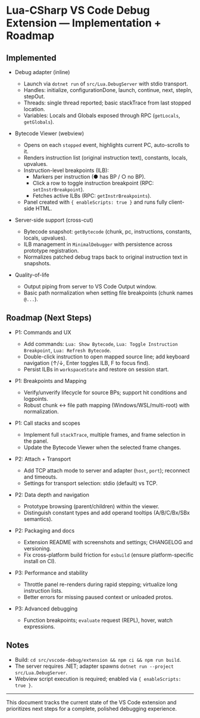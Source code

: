 # Lua-CSharp VS Code Debug Extension — Implementation + Roadmap

## Implemented

- Debug adapter (inline)
  - Launch via `dotnet run` of `src/Lua.DebugServer` with stdio transport.
  - Handles: initialize, configurationDone, launch, continue, next, stepIn, stepOut.
  - Threads: single thread reported; basic stackTrace from last stopped location.
  - Variables: Locals and Globals exposed through RPC (`getLocals`, `getGlobals`).

- Bytecode Viewer (webview)
  - Opens on each `stopped` event, highlights current PC, auto-scrolls to it.
  - Renders instruction list (original instruction text), constants, locals, upvalues.
  - Instruction-level breakpoints (ILB):
    - Markers per instruction (● has BP / ○ no BP).
    - Click a row to toggle instruction breakpoint (RPC: `setInstrBreakpoint`).
    - Fetches active ILBs (RPC: `getInstrBreakpoints`).
  - Panel created with `{ enableScripts: true }` and runs fully client-side HTML.

- Server-side support (cross-cut)
  - Bytecode snapshot: `getBytecode` (chunk, pc, instructions, constants, locals, upvalues).
  - ILB management in `MinimalDebugger` with persistence across prototype registration.
  - Normalizes patched debug traps back to original instruction text in snapshots.

- Quality-of-life
  - Output piping from server to VS Code Output window.
  - Basic path normalization when setting file breakpoints (chunk names `@...`).

## Roadmap (Next Steps)

- P1: Commands and UX
  - Add commands: `Lua: Show Bytecode`, `Lua: Toggle Instruction Breakpoint`, `Lua: Refresh Bytecode`.
  - Double-click instruction to open mapped source line; add keyboard navigation (↑/↓, Enter toggles ILB, F to focus find).
  - Persist ILBs in `workspaceState` and restore on session start.

- P1: Breakpoints and Mapping
  - Verify/unverify lifecycle for source BPs; support hit conditions and logpoints.
  - Robust chunk ↔ file path mapping (Windows/WSL/multi-root) with normalization.

- P1: Call stacks and scopes
  - Implement full `stackTrace`, multiple frames, and frame selection in the panel.
  - Update the Bytecode Viewer when the selected frame changes.

- P2: Attach + Transport
  - Add TCP attach mode to server and adapter (`host`, `port`); reconnect and timeouts.
  - Settings for transport selection: stdio (default) vs TCP.

- P2: Data depth and navigation
  - Prototype browsing (parent/children) within the viewer.
  - Distinguish constant types and add operand tooltips (A/B/C/Bx/SBx semantics).

- P2: Packaging and docs
  - Extension README with screenshots and settings; CHANGELOG and versioning.
  - Fix cross-platform build friction for `esbuild` (ensure platform-specific install on CI).

- P3: Performance and stability
  - Throttle panel re-renders during rapid stepping; virtualize long instruction lists.
  - Better errors for missing paused context or unloaded protos.

- P3: Advanced debugging
  - Function breakpoints; `evaluate` request (REPL), hover, watch expressions.

## Notes

- Build: `cd src/vscode-debug/extension && npm ci && npm run build`.
- The server requires .NET; adapter spawns `dotnet run --project src/Lua.DebugServer`.
- Webview script execution is required; enabled via `{ enableScripts: true }`.

---

This document tracks the current state of the VS Code extension and prioritizes next steps for a complete, polished debugging experience.
